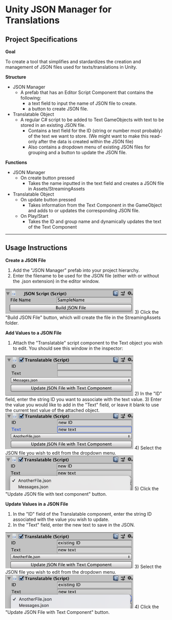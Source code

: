 # Unity JSON Manager for Translations
## Project Specifications
**Goal**

To create a tool that simplifies and stardardizes the creation and management of JSON files used for texts/translations in Unity.

**Structure**
- JSON Manager
    - A prefab that has an Editor Script Component that contains the following:
        - a text field to input the name of JSON file to create.
        - a button to create JSON file.
- Translatable Object
    - A regular C# script to be added to Text GameObjects with text to be stored in an existing JSON file.
        - Contains a text field for the ID (string or number most probably) of the text we want to store. (We might want to make this read-only after the data is created within the JSON file)
        - Also contains a dropdown menu of existing JSON files for grouping and a button to update the JSON file.

**Functions**
- JSON Manager
    - On create button pressed
        - Takes the name inputted in the text field and creates a JSON file in Assets/StreamingAssets
- Translatable Object
    - On update button pressed
        - Takes information from the Text Component in the GameObject and adds to or updates the corresponding JSON file.
    - On Play/Start
        - Takes the ID and group name and dynamically updates the text of the Text Component


-------------------------------------------------------------
## Usage Instructions

**Create a JSON File**

1) Add the "JSON Manager" prefab into your project hierarchy.
2) Enter the filename to be used for the JSON file (either with or without the .json extension) in the editor window.
<img src="images/jsonscript.png" alt="JSONscript example" width="400px"/>
3) Click the "Build JSON File" button, which will create the file in the StreamingAssets folder.

**Add Values to a JSON File**

1) Attach the "Translatable" script component to the Text object you wish to edit. You should see this window in the inspector:
<img src="images/basetranslatable.png" alt="Blank translatable" width="400px"/>
2) In the "ID" field, enter the string ID you want to associate with the text value.
3) Enter the value you would like to add in the "Text" field, or leave it blank to use the current text value of the attached object.
<img src="images/basenew.png" alt="Add new info" width="400px"/>
4) Select the JSON file you wish to edit from the dropdown menu.
<img src="images/newdropdown.png" alt="New info dropdown" width="400px"/>
5) Click the "Update JSON file with text component" button.

**Update Values in a JSON File**

1) In the "ID" field of the Translatable component, enter the string ID associated with the value you wish to update.
2) In the "Text" field, enter the new text to save in the JSON.
<img src="images/baseexisting.png" alt="Edit existing info" width="400px"/>
3) Select the JSON file you wish to edit from the dropdown menu.
<img src="images/existingdropdown.png" alt="Existing info dropdown" width="400px"/>
4) Click the "Update JSON File with Text Component" button.
